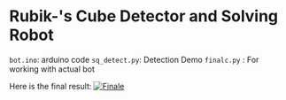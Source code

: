 # Rubik-'s Cube Detector and Solving Robot
`bot.ino`: arduino code
`sq_detect.py`: Detection Demo
`finalc.py` : For working with actual bot

Here is the final result:
[![Finale](http://img.youtube.com/vi/JGgGqqnLRcE/0.jpg)](http://www.youtube.com/watch?v=JGgGqqnLRcE "Rubik's Cube Detection with OpenCV and Python!")
